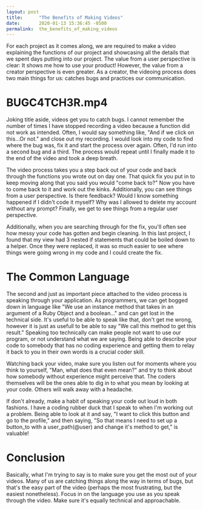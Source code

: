 ```yaml
---
layout: post
title:      "The Benefits of Making Videos"
date:       2020-01-13 15:36:45 -0500
permalink:  the_benefits_of_making_videos
---
```



For each project as it comes along, we are required to make a video explaining the functions of our project and showcasing all the details that we spent days putting into our project. The value from a user perspective is clear: It shows me how to use your product! However, the value from a creator perspective is even greater. As a creator, the videoing process does two main things for us: catches bugs and practices our communication.

# BUGC4TCH3R.mp4

Joking title aside, videos get you to catch bugs. I cannot remember the number of times I have stopped recording a video because a function did not work as intended. Often, I would say something like, "And if we click on this...Or not." and close out my recording. I would look into my code to find where the bug was, fix it and start the process over again. Often, I'd run into a second bug and a third. The process would repeat until I finally made it to the end of the video and took a deep breath.

The video process takes you a step back out of your code and back through the functions you wrote out on day one. That quick fix you put in to keep moving along that you said you would "come back to?" Now you have to come back to it and work out the kinks. Additionally, you can see things from a user perspective. Is there feedback? Would I know something happened if I didn't code it myself? Why was I allowed to delete my account without any prompt? Finally, we get to see things from a regular user perspective.

Additionally, when you are searching through for the fix, you'll often see how messy your code has gotten and begin cleaning. In this last project, I found that my view had 3 nested if statements that could be boiled down to a helper. Once they were replaced, it was so much easier to see where things were going wrong in my code and I could create the fix.

# The Common Language
The second and just as important piece attached to the video process is speaking through your application. As programmers, we can get bogged down in language like "We use an instance method that takes in an argument of a Ruby Object and a boolean..." and can get lost in the technical side. It's useful to be able to speak like that, don't get me wrong, however it is just as usefull to be able to say "We call this method to get this result." Speaking too technically can make people not want to use our program, or not understand what we are saying. Being able to describe your code to somebody that has no coding experience and getting them to relay it back to you in their own words is a crucial coder skill.

Watching back your video, make sure you listen out for moments where you think to yourself, "Man, what does that even mean?" and try to think about how somebody without experience might perceive that. The coders themselves will be the ones able to dig in to what you mean by looking at your code. Others will walk away with a headache.

If don't already, make a habit of speaking your code out loud in both fashions. I have a coding rubber duck that I speak to when I'm working out a problem. Being able to look at it and say, "I want to click this button and go to the profile," and then saying, "So that means I need to set up a button_to with a user_path(@user) and change it's method to get," is valuable!

# Conclusion
Basically, what I'm trying to say is to make sure you get the most out of your videos. Many of us are catching things along the way in terms of bugs, but that's the easy part of the video (perhaps the most frustrating, but the easiest nonetheless). Focus in on the language you use as you speak through the video. Make sure it's equally technical and approachable.
